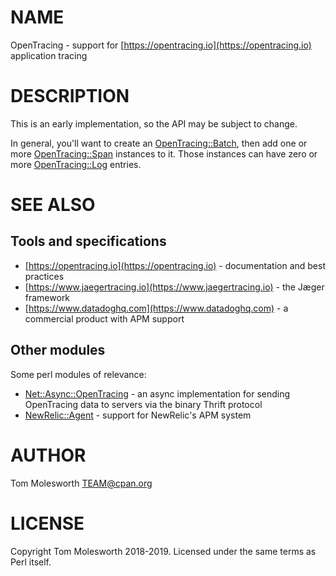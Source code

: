 # NAME

OpenTracing - support for [https://opentracing.io](https://opentracing.io) application tracing

# DESCRIPTION

This is an early implementation, so the API may be subject to change.

In general, you'll want to create an [OpenTracing::Batch](https://metacpan.org/pod/OpenTracing::Batch), then add one
or more [OpenTracing::Span](https://metacpan.org/pod/OpenTracing::Span) instances to it. Those instances can have zero
or more [OpenTracing::Log](https://metacpan.org/pod/OpenTracing::Log) entries.

# SEE ALSO

## Tools and specifications

- [https://opentracing.io](https://opentracing.io) - documentation and best practices
- [https://www.jaegertracing.io](https://www.jaegertracing.io) - the Jæger framework
- [https://www.datadoghq.com](https://www.datadoghq.com) - a commercial product with APM support

## Other modules

Some perl modules of relevance:

- [Net::Async::OpenTracing](https://metacpan.org/pod/Net::Async::OpenTracing) - an async implementation for sending OpenTracing data
to servers via the binary Thrift protocol
- [NewRelic::Agent](https://metacpan.org/pod/NewRelic::Agent) - support for NewRelic's APM system

# AUTHOR

Tom Molesworth <TEAM@cpan.org>

# LICENSE

Copyright Tom Molesworth 2018-2019. Licensed under the same terms as Perl itself.

